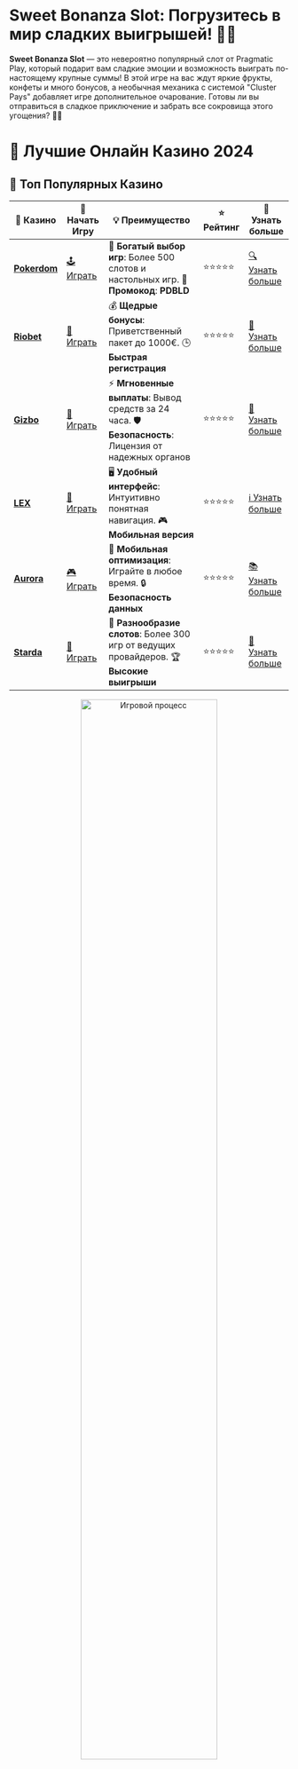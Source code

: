 # **Sweet Bonanza Slot**: Погрузитесь в мир сладких выигрышей! 🍭🍉

**Sweet Bonanza Slot** — это невероятно популярный слот от Pragmatic Play, который подарит вам сладкие эмоции и возможность выиграть по-настоящему крупные суммы! В этой игре на вас ждут яркие фрукты, конфеты и много бонусов, а необычная механика с системой "Cluster Pays" добавляет игре дополнительное очарование. Готовы ли вы отправиться в сладкое приключение и забрать все сокровища этого угощения? 🍬🎰

# 🎰 Лучшие Онлайн Казино 2024

## 🌟 Топ Популярных Казино

| 🎲 **Казино** | 🔗 **Начать Игру** | 💡 **Преимущество** | ⭐ **Рейтинг** | 🔗 **Узнать больше** |
|--------------|---------------------|---------------------|----------------|----------------------|
| [**Pokerdom**](https://brandplay.link/4k77v2yx) | [🕹️ Играть](https://brandplay.link/4k77v2yx) | 🎉 **Богатый выбор игр**: Более 500 слотов и настольных игр. 🎁 **Промокод**: **PDBLD** | ⭐⭐⭐⭐⭐ | [🔍 Узнать больше](https://brandplay.link/4k77v2yx) |
| [**Riobet**](https://brandplay.link/7xBLTPyj) | [🎰 Играть](https://brandplay.link/7xBLTPyj) | 💰 **Щедрые бонусы**: Приветственный пакет до 1000€. 🕒 **Быстрая регистрация** | ⭐⭐⭐⭐⭐ | [📖 Узнать больше](https://brandplay.link/7xBLTPyj) |
| [**Gizbo**](https://brandplay.link/bprXw4YV) | [🎲 Играть](https://brandplay.link/bprXw4YV) | ⚡ **Мгновенные выплаты**: Вывод средств за 24 часа. 🛡️ **Безопасность**: Лицензия от надежных органов | ⭐⭐⭐⭐⭐ | [📝 Узнать больше](https://brandplay.link/bprXw4YV) |
| [**LEX**](https://brandplay.link/zW4hdDFV) | [🤑 Играть](https://brandplay.link/zW4hdDFV) | 🖥️ **Удобный интерфейс**: Интуитивно понятная навигация. 🎮 **Мобильная версия** | ⭐⭐⭐⭐⭐ | [ℹ️ Узнать больше](https://brandplay.link/zW4hdDFV) |
| [**Aurora**](https://10trafic-stat2.com/click/668546556bcc6313411604bd/6766/13032/subaccount) | [🎮 Играть](https://10trafic-stat2.com/click/668546556bcc6313411604bd/6766/13032/subaccount) | 📱 **Мобильная оптимизация**: Играйте в любое время. 🔒 **Безопасность данных** | ⭐⭐⭐⭐⭐ | [📚 Узнать больше](https://10trafic-stat2.com/click/668546556bcc6313411604bd/6766/13032/subaccount) |
| [**Starda**](https://brandplay.link/fB7xwRFL) | [🎯 Играть](https://brandplay.link/fB7xwRFL) | 🎰 **Разнообразие слотов**: Более 300 игр от ведущих провайдеров. 🏆 **Высокие выигрыши** | ⭐⭐⭐⭐⭐ | [🔎 Узнать больше](https://brandplay.link/fB7xwRFL) |

<div align="center">
    <img src="https://i.pinimg.com/originals/87/9e/b9/879eb9354dd0699582408b68f2e253b2.gif" alt="Игровой процесс" width="70%">
</div>

## 💎 Лучшие Бонусы и Акции

| 🎲 **Казино** | 🔗 **Начать Игру** | 💡 **Преимущество** | ⭐ **Рейтинг** | 🔗 **Узнать больше** |
|--------------|---------------------|---------------------|----------------|----------------------|
| [**Kometa**](https://brandplay.link/8ZymQJV8) | [🎰 Играть](https://brandplay.link/8ZymQJV8) | 🎁 **Эксклюзивные бонусы**: Регулярные акции и промо. 🔄 **Программы лояльности** | ⭐⭐⭐⭐☆ | [🔍 Узнать больше](https://brandplay.link/8ZymQJV8) |
| [**R7**](https://brandplay.link/bMd3Yjsw) | [🕹️ Играть](https://brandplay.link/bMd3Yjsw) | 🕒 **Круглосуточная поддержка**: Всегда на связи. 💸 **Высокие лимиты** | ⭐⭐⭐⭐☆ | [📖 Узнать больше](https://brandplay.link/bMd3Yjsw) |
| [**7K**](https://brandplay.link/BvQyFShp) | [🎲 Играть](https://brandplay.link/BvQyFShp) | 🌟 **Эксклюзивные бонусы**: Только для VIP игроков. 🎉 **Сезонные акции** | ⭐⭐⭐⭐☆ | [📝 Узнать больше](https://brandplay.link/BvQyFShp) |
| [**Kent**](https://brandplay.link/Fv2WP3js) | [🤑 Играть](https://brandplay.link/Fv2WP3js) | 📈 **Высокий RTP**: Более 98%. 💼 **Профессиональная поддержка** | ⭐⭐⭐⭐☆ | [ℹ️ Узнать больше](https://brandplay.link/Fv2WP3js) |
| [**1Xslots**](https://brandplay.link/hSB1khtr) | [🎮 Играть](https://brandplay.link/hSB1khtr) | 🎉 **Множество акций**: Еженедельные бонусы и турниры. 🛡️ **Безопасность** | ⭐⭐⭐⭐☆ | [📚 Узнать больше](https://brandplay.link/hSB1khtr) |
| [**Gama**](https://brandplay.link/j6NMKsDz) | [🎯 Играть](https://brandplay.link/j6NMKsDz) | 🔍 **Интуитивный интерфейс**: Легкость использования. 🏅 **Престижные турниры** | ⭐⭐⭐⭐☆ | [🔎 Узнать больше](https://brandplay.link/j6NMKsDz) |

<div align="center">
    <img src="https://i.pinimg.com/originals/87/9e/b9/879eb9354dd0699582408b68f2e253b2.gif" alt="Игровой процесс" width="70%">
</div>

## 🚀 Быстрые Выигрыши и Поддержка

| 🎲 **Казино** | 🔗 **Начать Игру** | 💡 **Преимущество** | ⭐ **Рейтинг** | 🔗 **Узнать больше** |
|--------------|---------------------|---------------------|----------------|----------------------|
| [**Onion**](https://brandplay.link/zBGRVpQ9) | [🎰 Играть](https://brandplay.link/zBGRVpQ9) | 🤑 **Низкие ставки**: Идеально для начинающих. 🔄 **Быстрые выводы** | ⭐⭐⭐⭐☆ | [🔍 Узнать больше](https://brandplay.link/zBGRVpQ9) |
| [**Чемпион**](https://temon-gter.cfd/go/lRq?p80412p304504pcc44t17455) | [🕹️ Играть](https://temon-gter.cfd/go/lRq?p80412p304504pcc44t17455) | 🏅 **Лояльная программа**: Награды за активность. 🎁 **Ежемесячные бонусы** | ⭐⭐⭐⭐☆ | [📖 Узнать больше](https://temon-gter.cfd/go/lRq?p80412p304504pcc44t17455) |
| [**Vavada**](https://vavadapartner.pro/?promo=ea5c9275-6854-4505-94fc-95ab18221945-linkb2) | [🎲 Играть](https://vavadapartner.pro/?promo=ea5c9275-6854-4505-94fc-95ab18221945-linkb2) | 🚀 **Быстрая регистрация**: Начните играть мгновенно. 🔐 **Безопасные транзакции** | ⭐⭐⭐⭐☆ | [📝 Узнать больше](https://vavadapartner.pro/?promo=ea5c9275-6854-4505-94fc-95ab18221945-linkb2) |
| [**Friends**](https://gofriends.kim/linkb2) | [🤑 Играть](https://gofriends.kim/linkb2) | 🤝 **Социальные игры**: Играйте с друзьями. 🌐 **Мультиплатформенность** | ⭐⭐⭐⭐☆ | [ℹ️ Узнать больше](https://gofriends.kim/linkb2) |
| [**1WIN**](https://brandplay.link/smXVpBbG) | [🎮 Играть](https://brandplay.link/smXVpBbG) | 🏆 **Спортивные ставки**: Широкий выбор видов спорта. 💵 **Высокие коэффициенты** | ⭐⭐⭐⭐☆ | [📚 Узнать больше](https://brandplay.link/smXVpBbG) |
| [**Drip**](https://drp-ircp01.com/c07e6a3db) | [🎯 Играть](https://drp-ircp01.com/c07e6a3db) | 🌐 **Инновационные игры**: Новейшие игровые технологии. 🛡️ **Высокая безопасность** | ⭐⭐⭐⭐☆ | [🔎 Узнать больше](https://drp-ircp01.com/c07e6a3db) |
| [**JoyCasino**](https://rpc30.call2me.pro/?/ru/registration?apkpop=0&partner=p24970p3291217pc98f) | [🎰 Играть](https://rpc30.call2me.pro/?/ru/registration?apkpop=0&partner=p24970p3291217pc98f) | 🎁 **Приятные бонусы**: Ежедневные акции и подарки. 🕹️ **Разнообразие игр** | ⭐⭐⭐⭐☆ | [🔍 Узнать больше](https://rpc30.call2me.pro/?/ru/registration?apkpop=0&partner=p24970p3291217pc98f) |

<div align="center">
    <img src="https://i.pinimg.com/originals/87/9e/b9/879eb9354dd0699582408b68f2e253b2.gif" alt="Игровой процесс" width="70%">
</div>
---

✨ **Выбирайте лучшее казино для себя и наслаждайтесь игрой! Удачи!** ✨
![Sweet Bonanza Slot](https://i.pinimg.com/originals/a9/29/6e/a9296ea1cf6a7c20a985e593451f0323.png)

**Sweet Bonanza Slot** — это не просто слот с яркими символами, это шанс на огромные выигрыши с помощью множителей и бесплатных вращений. Все, что вам нужно, это попасть в мир конфет и фруктов, которые принесут сладкие выплаты!

### Преимущества игры в **Sweet Bonanza Slot** 🍬

1. **Красочная графика и яркая атмосфера**  
   **Sweet Bonanza** радует игроков своими яркими и сладкими символами — конфетами, фруктами и жевательными резинками. Дизайн игры создает атмосферу сказочной сладости, которая не только радует глаз, но и вызывает аппетит! 🍭🍒

2. **Система Cluster Pays**  
   В отличие от традиционных слотов, в **Sweet Bonanza Slot** используется система "Cluster Pays", где выигрыши формируются не по линиям, а по группам одинаковых символов, которые должны быть расположены рядом. Это увеличивает шансы на выигрыш и делает игровой процесс еще более захватывающим.

3. **Множители и бонусные функции**  
   Во время игры вы можете активировать множители, которые могут увеличить ваши выигрыши в несколько раз. Также доступны бонусные раунды, которые предоставляют дополнительные бесплатные вращения и увеличенные шансы на крупные выигрыши.

4. **Простота и доступность**  
   Слот обладает простым и понятным интерфейсом, что делает его доступным для игроков с любым уровнем опыта. Управление интуитивно понятно, а сам процесс игры — веселый и расслабляющий.

### Как играть в **Sweet Bonanza Slot**?

1. **Выберите казино, предлагающее игру**  
   Найдите онлайн-казино, которое предлагает **Sweet Bonanza Slot**. Это можно сделать через поисковую систему или в списке доступных игр на популярных казино-платформах.

2. **Настройте размер ставки**  
   Перед тем как начать, выберите ставку, с которой хотите играть. **Sweet Bonanza Slot** предлагает широкий диапазон ставок, что подходит как для новичков, так и для опытных игроков.

3. **Запустите барабаны и наслаждайтесь сладкими бонусами**  
   После того как вы выбрали ставку, нажмите на кнопку "Спин" и наслаждайтесь процессом. С каждым новым вращением вас ждут яркие фрукты и сладости, которые могут привести к значительным выигрышам.

4. **Следите за бонусами и множителями**  
   Не забывайте обращать внимание на символы бонуса, такие как Scatter и Wild. Эти символы активируют бонусные функции, которые могут значительно увеличить ваши шансы на победу.

### Особенности **Sweet Bonanza Slot** 🎁

1. **Бонусные бесплатные вращения**  
   Когда на экране появляется три или более символа Scatter, активируются бесплатные вращения. Во время бонусного раунда можно выиграть дополнительные множители, что увеличивает шанс на крупный выигрыш.

2. **Множители до 100x**  
   В **Sweet Bonanza Slot** доступны множители, которые могут увеличить ваши выигрыши до 100x! Это даёт огромный потенциал для крупных выплат в случае удачи.

3. **Система "Ante Bet"**  
   Если вы хотите увеличить шансы на активацию бонусного раунда, вы можете использовать функцию Ante Bet, которая удваивает вероятность выпадения бонусных символов и бесплатных вращений.

4. **Возможность выиграть до 21 175x**  
   Максимальный выигрыш в **Sweet Bonanza** может составлять до 21 175x от вашей ставки, что делает игру невероятно прибыльной для тех, кто ищет крупные выплаты.

### Почему стоит выбрать **Sweet Bonanza Slot**?

- **Яркая и увлекательная тема**: Конфеты, фрукты и другие сладости создают невероятно веселую атмосферу, которая точно не оставит вас равнодушными.
- **Большие множители и бонусы**: Возможность выигрыша множителей до 100x и бонусных вращений с дополнительными множителями.
- **Простота игры**: Слот обладает простым интерфейсом и интуитивно понятными правилами, что делает его доступным для всех игроков.
- **Шанс на огромный выигрыш**: Максимальный выигрыш до 21 175x — отличная возможность для поиска крупных выплат.

### Где найти **Sweet Bonanza Slot**?

**Sweet Bonanza Slot** доступен на множестве онлайн-казино платформ. Выбирайте надежные казино с хорошими отзывами и наслаждайтесь этой захватывающей и прибыльной игрой.

### Заключение

**Sweet Bonanza Slot** — это сладкое приключение, которое дарит не только яркие эмоции, но и шанс на большие выигрыши. 🍭🍉

Погрузитесь в мир конфет и фруктов, наслаждайтесь бонусами и множителями, и забирайте свои сладкие выигрыши в **Sweet Bonanza Slot**! 🎰💥
